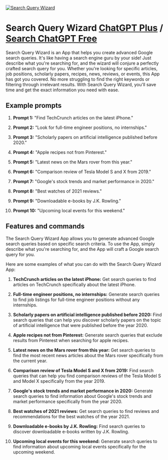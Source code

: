 
[![Search Query Wizard](https://files.oaiusercontent.com/file-h8Gdtr6k6NByh94Qc1DklsGW?se=2123-10-16T22%3A27%3A32Z&sp=r&sv=2021-08-06&sr=b&rscc=max-age%3D31536000%2C%20immutable&rscd=attachment%3B%20filename%3Ded710622-80fc-4772-82a8-e5dd3ea1bbef.png&sig=CQwBhmN9xn/g%2Bf02b4ToM106KC6ZbSD%2B4Vg0ttOVsYo%3D)](https://chat.openai.com/g/g-5aESzkMj4-search-query-wizard)

# Search Query Wizard [ChatGPT Plus](https://chat.openai.com/g/g-5aESzkMj4-search-query-wizard) / [Search ChatGPT Free](https://gptcall.net/index.html#/?search=Search%20Query%20Wizard)

Search Query Wizard is an App that helps you create advanced Google search queries. It's like having a search engine guru by your side! Just describe what you're searching for, and the wizard will conjure a perfectly crafted search query for you. Whether you're looking for specific articles, job positions, scholarly papers, recipes, news, reviews, or events, this App has got you covered. No more struggling to find the right keywords or filtering through irrelevant results. With Search Query Wizard, you'll save time and get the exact information you need with ease.

## Example prompts

1. **Prompt 1:** "Find TechCrunch articles on the latest iPhone."

2. **Prompt 2:** "Look for full-time engineer positions, no internships."

3. **Prompt 3:** "Scholarly papers on artificial intelligence published before 2020."

4. **Prompt 4:** "Apple recipes not from Pinterest."

5. **Prompt 5:** "Latest news on the Mars rover from this year."

6. **Prompt 6:** "Comparison review of Tesla Model S and X from 2019."

7. **Prompt 7:** "Google's stock trends and market performance in 2020."

8. **Prompt 8:** "Best watches of 2021 reviews."

9. **Prompt 9:** "Downloadable e-books by J.K. Rowling."

10. **Prompt 10:** "Upcoming local events for this weekend."


## Features and commands

The Search Query Wizard App allows you to generate advanced Google search queries based on specific search criteria. To use the App, simply describe what you're searching for, and the App will craft a Google search query for you.

Here are some examples of what you can do with the Search Query Wizard App:

1. **TechCrunch articles on the latest iPhone:** Get search queries to find articles on TechCrunch specifically about the latest iPhone.

2. **Full-time engineer positions, no internships:** Generate search queries to find job listings for full-time engineer positions without any internships.

3. **Scholarly papers on artificial intelligence published before 2020:** Find search queries that can help you discover scholarly papers on the topic of artificial intelligence that were published before the year 2020.

4. **Apple recipes not from Pinterest:** Generate search queries that exclude results from Pinterest when searching for apple recipes.

5. **Latest news on the Mars rover from this year:** Get search queries to find the most recent news articles about the Mars rover specifically from the current year.

6. **Comparison review of Tesla Model S and X from 2019:** Find search queries that can help you find comparison reviews of the Tesla Model S and Model X specifically from the year 2019.

7. **Google's stock trends and market performance in 2020:** Generate search queries to find information about Google's stock trends and market performance specifically from the year 2020.

8. **Best watches of 2021 reviews:** Get search queries to find reviews and recommendations for the best watches of the year 2021.

9. **Downloadable e-books by J.K. Rowling:** Find search queries to discover downloadable e-books written by J.K. Rowling.

10. **Upcoming local events for this weekend:** Generate search queries to find information about upcoming local events specifically for the upcoming weekend.


